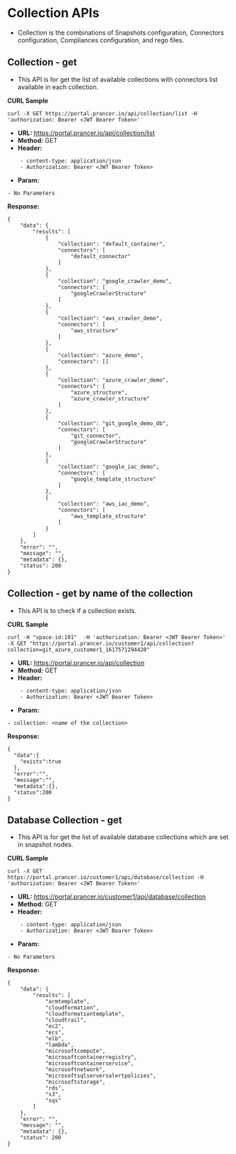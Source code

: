 **Collection APIs**
===

- Collection is the combinations of Snapshots configuration, Connectors configuration, Compliances configuration, and rego files.

**Collection - get**
---
- This API is for get the list of available collections with connectors list available in each collection.

**CURL Sample**
```
curl -X GET https://portal.prancer.io/api/collection/list -H 'authorization: Bearer <JWT Bearer Token>'
```

- **URL:** https://portal.prancer.io/api/collection/list
- **Method:** GET
- **Header:**
```
    - content-type: application/json
    - Authorization: Bearer <JWT Bearer Token>
```
- **Param:**
```
- No Parameters
```

**Response:**
```
{
    "data": {
        "results": [
            {
                "collection": "default_container",
                "connectors": [
                    "default_connector"
                ]
            },
            {
                "collection": "google_crawler_demo",
                "connectors": [
                    "googleCrawlerStructure"
                ]
            },
            {
                "collection": "aws_crawler_demo",
                "connectors": [
                    "aws_structure"
                ]
            },
            {
                "collection": "azure_demo",
                "connectors": []
            },
            {
                "collection": "azure_crawler_demo",
                "connectors": [
                    "azure_structure",
                    "azure_crawler_structure"
                ]
            },
            {
                "collection": "git_google_demo_db",
                "connectors": [
                    "git_connector",
                    "googleCrawlerStructure"
                ]
            },
            {
                "collection": "google_iac_demo",
                "connectors": [
                    "google_template_structure"
                ]
            },
            {
                "collection": "aws_iac_demo",
                "connectors": [
                    "aws_template_structure"
                ]
            }
        ]
    },
    "error": "",
    "message": "",
    "metadata": {},
    "status": 200
}
```


**Collection - get by name of the collection**
---
- This API is to check if a collection exists.

**CURL Sample**
```
curl -H "space-id:101"  -H 'authorization: Bearer <JWT Bearer Token>' -X GET "https://portal.prancer.io/customer1/api/collection?collection=git_azure_customer1_1617571294420"
```

- **URL:** https://portal.prancer.io/api/collection
- **Method:** GET
- **Header:**
```
    - content-type: application/json
    - Authorization: Bearer <JWT Bearer Token>
```
- **Param:**
```
- collection: <name of the collection>
```

**Response:**
```
{
  "data":{
    "exists":true
  },
  "error":"",
  "message":"",
  "metadata":{},
  "status":200
}
```


**Database Collection - get**
---
- This API is for get the list of available database collections which are set in snapshot nodes.

**CURL Sample**
```
curl -X GET https://portal.prancer.io/customer1/api/database/collection -H 'authorization: Bearer <JWT Bearer Token>'
```

- **URL:** https://portal.prancer.io/customer1/api/database/collection
- **Method:** GET
- **Header:**
```
    - content-type: application/json
    - Authorization: Bearer <JWT Bearer Token>
```
- **Param:**
```
- No Parameters
```

**Response:**
```
{
    "data": {
        "results": [
            "armtemplate",
            "cloudformation",
            "cloudformationtemplate",
            "cloudtrail",
            "ec2",
            "ecs",
            "elb",
            "lambda",
            "microsoftcompute",
            "microsoftcontainerregistry",
            "microsoftcontainerservice",
            "microsoftnetwork",
            "microsoftsqlserversalertpolicies",
            "microsoftstorage",
            "rds",
            "s3",
            "sqs"
        ]
    },
    "error": "",
    "message": "",
    "metadata": {},
    "status": 200
}
```